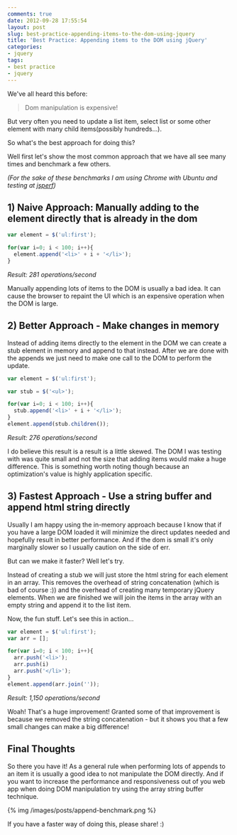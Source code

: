 ```yaml
---
comments: true
date: 2012-09-28 17:55:54
layout: post
slug: best-practice-appending-items-to-the-dom-using-jquery
title: 'Best Practice: Appending items to the DOM using jQuery'
categories:
- jquery
tags:
- best practice
- jquery
---
```


We've all heard this before:


> Dom manipulation is expensive!


But very often you need to update a list item, select list or some other element with many child items(possibly hundreds...).

So what's the best approach for doing this? 

Well first let's show the most common approach that we have all see many times and benchmark a few others.

_(For the sake of these benchmarks I am using Chrome with Ubuntu and testing at [jsperf](http://jsperf.com))_




## 1) Naive Approach: Manually adding to the element directly that is already in the dom

```javascript
var element = $('ul:first');

for(var i=0; i < 100; i++){
  element.append('<li>' + i + '</li>');
}
```

_Result: 281 operations/second_

Manually appending lots of items to the DOM is usually a bad idea.
It can cause the browser to repaint the UI which is an expensive operation when the DOM is large.


## 2) Better Approach - Make changes in memory

Instead of adding items directly to the element in the DOM we can create a stub element in memory and append to that instead. After we are done with the appends we just need to make one call to the DOM to perform the update.

```javascript
var element = $('ul:first');

var stub = $('<ul>');

for(var i=0; i < 100; i++){
  stub.append('<li>' + i + '</li>');
}
element.append(stub.children());
```

_Result: 276 operations/second_

I do believe this result is a result is a little skewed. The DOM I was testing with was quite small and not the size that adding items would make a huge difference. This is something worth noting though because an optimization's value is highly application specific.

## 3) Fastest Approach - Use a string buffer and append html string directly

Usually I am happy using the in-memory approach because I know that if you have a large DOM loaded it will minimize the direct updates needed
and hopefully result in better performance. And if the dom is small it's only marginally slower so I usually caution on the side of err.

But can we make it faster? Well let's try.

Instead of creating a stub we will just store the html string for each element in an array. This removes the overhead of string concatenation (which is bad of course :)) and the overhead of creating many temporary jQuery elements. When we are finished we will join the items in the array with an empty string and append it to the list item.

Now, the fun stuff. Let's see this in action...

```javascript
var element = $('ul:first');
var arr = [];

for(var i=0; i < 100; i++){
  arr.push('<li>');
  arr.push(i)
  arr.push('</li>');
}
element.append(arr.join(''));
```

_Result: 1,150 operations/second_

Woah! That's a huge improvement! Granted some of that improvement is because we removed the string concatenation - but it shows you that a few small changes can make a big difference!

## Final Thoughts

So there you have it! As a general rule when performing lots of appends to an item it is usually a good idea to not manipulate the DOM directly. And if you want to increase the performance and responsiveness out of you web app  when doing DOM manipulation try using the array string buffer technique.

{% img /images/posts/append-benchmark.png %}

If you have a faster way of doing this, please share! :)
